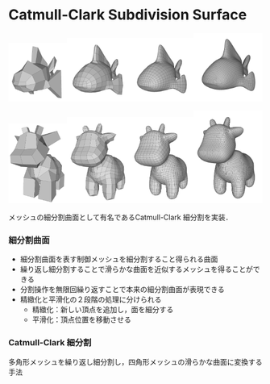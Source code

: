 
# Catmull-Clark Subdivision Surface


<img src = "images/blub_control_mesh00.png" width = 23%><img src = "images/blub_quadrangulated01.png" width = 25%><img src = "images/blub_quadrangulated02.png" width = 25%><img src = "images/blub_quadrangulated03.png" width = 27%>

<img src = "images/spot_controlmesh00.png" width = 23%><img src = "images/spot_quadrangulated01.png" width = 25%><img src = "images/spot_quadrangulated02.png" width = 25%><img src = "images/spot_quadrangulated03.png" width = 27%>

メッシュの細分割曲面として有名であるCatmull-Clark 細分割を実装．
### 細分割曲面
* 細分割曲面を表す制御メッシュを細分割すること得られる曲面
* 繰り返し細分割することで滑らかな曲面を近似するメッシュを得ることができる
* 分割操作を無限回繰り返すことで本来の細分割曲面が表現できる
* 精緻化と平滑化の２段階の処理に分けられる
    - 精緻化：新しい頂点を追加し，面を細分する
    - 平滑化：頂点位置を移動させる

### Catmull-Clark 細分割
多角形メッシュを繰り返し細分割し，四角形メッシュの滑らかな曲面に変換する手法